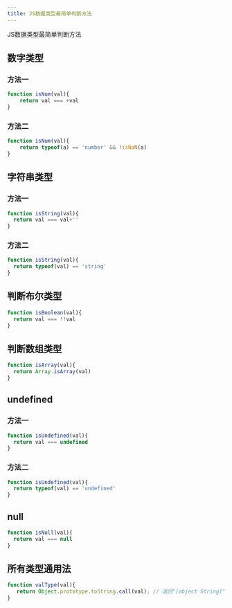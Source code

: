 ```yaml
---
title: JS数据类型最简单判断方法
---
```

JS数据类型最简单判断方法

## 数字类型
### 方法一
```js
function isNum(val){
    return val === +val
}
```
### 方法二
```js
function isNum(val){
    return typeof(a) == 'number' && !isNaN(a)
}
```

## 字符串类型
### 方法一
```js
function isString(val){
  return val === val+''
}
```
### 方法二
```js
function isString(val){
  return typeof(val) == 'string'
}
```

## 判断布尔类型
```js
function isBoolean(val){
  return val === !!val
}
```

## 判断数组类型
```js
function isArray(val){
  return Array.isArray(val)
}
```

## undefined
### 方法一
```js
function isUndefined(val){
  return val === undefined
}
```
### 方法二
```js
function isUndefined(val){
  return typeof(val) == 'undefined'
}
```

## null
```js
function isNull(val){
  return val === null
}
```

## 所有类型通用法
```js
function valType(val){
   return Object.prototype.toString.call(val); // 返回"[object String]","[object Null]","[object Function]"等
}
```







